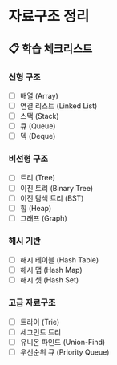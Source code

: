 # 자료구조 정리

## 📋 학습 체크리스트

### 선형 구조

- [ ] 배열 (Array)
- [ ] 연결 리스트 (Linked List)
- [ ] 스택 (Stack)
- [ ] 큐 (Queue)
- [ ] 덱 (Deque)

### 비선형 구조

- [ ] 트리 (Tree)
- [ ] 이진 트리 (Binary Tree)
- [ ] 이진 탐색 트리 (BST)
- [ ] 힙 (Heap)
- [ ] 그래프 (Graph)

### 해시 기반

- [ ] 해시 테이블 (Hash Table)
- [ ] 해시 맵 (Hash Map)
- [ ] 해시 셋 (Hash Set)

### 고급 자료구조

- [ ] 트라이 (Trie)
- [ ] 세그먼트 트리
- [ ] 유니온 파인드 (Union-Find)
- [ ] 우선순위 큐 (Priority Queue)
